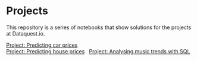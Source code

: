 # Projects
This repository is a series of notebooks that show solutions for the projects at Dataquest.io.

[Project: Predicting car prices](Car_prices.ipynb)  
[Project: Predicting house prices](House_prices.ipynb)     
[Project: Analysing music trends with SQL](Basics.ipynb)   


